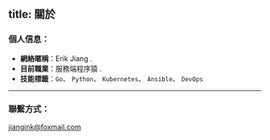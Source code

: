title: 關於
---

### 個人信息：

- **網絡暱稱**：Erik Jiang .
- **目前職業**：服務端程序猿 .
- **技能標籤**：`Go`、 `Python`、 `Kubernetes`、 `Ansible`、 `DevOps`

---- 

### 聯繫方式：

<jiangink@foxmail.com>

